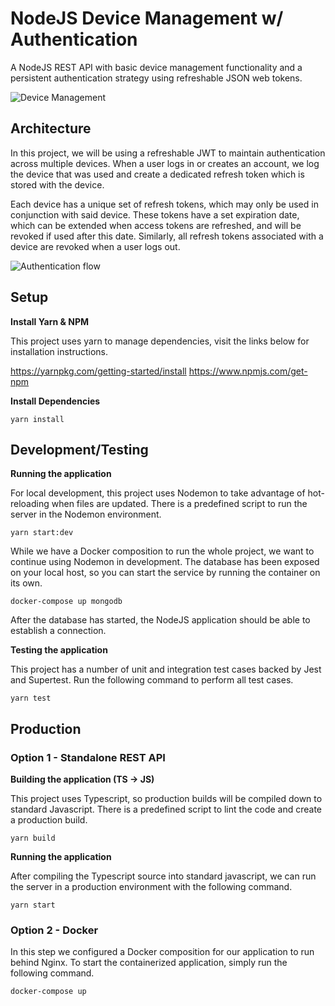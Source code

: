 # NodeJS Device Management w/ Authentication

A NodeJS REST API with basic device management functionality and a persistent authentication strategy using refreshable JSON web tokens.

![Device Management](https://github.com/pererasys/nodejs-device-auth/blob/3-login/register/docs/diagram.png?raw=true)

## Architecture

In this project, we will be using a refreshable JWT to maintain authentication across multiple devices. When a user logs in or creates an account, we log the device that was used and create a dedicated refresh token which is stored with the device.

Each device has a unique set of refresh tokens, which may only be used in conjunction with said device. These tokens have a set expiration date, which can be extended when access tokens are refreshed, and will be revoked if used after this date. Similarly, all refresh tokens associated with a device are revoked when a user logs out.

![Authentication flow](https://github.com/pererasys/nodejs-device-auth/blob/3-login/register/docs/diagram.png?raw=true)

## Setup

**Install Yarn & NPM**

This project uses yarn to manage dependencies, visit the links below for installation instructions.

https://yarnpkg.com/getting-started/install
https://www.npmjs.com/get-npm

**Install Dependencies**

```
yarn install
```

## Development/Testing

**Running the application**

For local development, this project uses Nodemon to take advantage of hot-reloading when files are updated. There is a predefined script to run the server in the Nodemon environment.

```
yarn start:dev
```

While we have a Docker composition to run the whole project, we want to continue using Nodemon in development. The database has been exposed on your local host, so you can start the service by running the container on its own.

```
docker-compose up mongodb
```

After the database has started, the NodeJS application should be able to establish a connection.

**Testing the application**

This project has a number of unit and integration test cases backed by Jest and Supertest. Run the following command to perform all test cases.

```
yarn test
```

## Production

### Option 1 - Standalone REST API

**Building the application (TS -> JS)**

This project uses Typescript, so production builds will be compiled down to standard Javascript. There is a predefined script to lint the code and create a production build.

```
yarn build
```

**Running the application**

After compiling the Typescript source into standard javascript, we can run the server in a production environment with the following command.

```
yarn start
```

### Option 2 - Docker

In this step we configured a Docker composition for our application to run behind Nginx. To start the containerized application, simply run the following command.

```
docker-compose up
```
